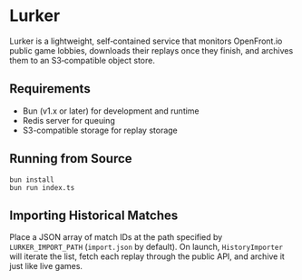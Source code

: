 # Lurker

Lurker is a lightweight, self‑contained service that monitors OpenFront.io public game lobbies, downloads their replays once they finish, and archives them to an S3‑compatible object store.

## Requirements

- Bun (v1.x or later) for development and runtime
- Redis server for queuing
- S3-compatible storage for replay storage

## Running from Source

```shell
bun install
bun run index.ts
```

## Importing Historical Matches

Place a JSON array of match IDs at the path specified by `LURKER_IMPORT_PATH` (`import.json` by default). On launch, `HistoryImporter` will iterate the list, fetch each replay through the public API, and archive it just like live games.
